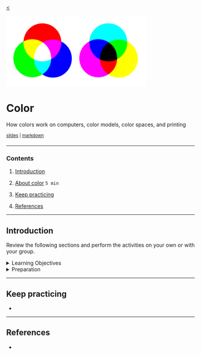 <!-- paginate: true -->

[<](../README.md)

<img width="375" src="../assets/img/banner/banner-color.png">

# Color

How colors work on computers, color models, color spaces, and printing

<sup class="small"><a href="../slides/color.html">slides</a> | <a href="../topics/color.md">markdown</a> </sup>

<!--
Presentation comments ...
-->


---


### Contents

1. [Introduction](#introduction)
1. [About color](#about-color) `5 min`

1. [Keep practicing](#keep-practicing)
1. [References](#references)


---


## Introduction

Review the following sections and perform the activities on your own or with your group.

<details>
<summary>Learning Objectives</summary>

Students who complete the following will be able to:

- Define
- List
- Explain
- Use

</details>

<details>
<summary>Preparation</summary>

Complete the following to prepare for this module

- [Command Line Crash Course](command-line-crash-course.md)

</details>












---

## Keep practicing

-

---

## References

-
